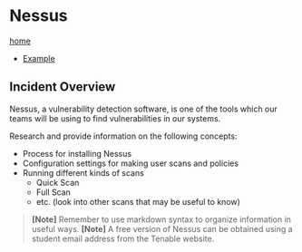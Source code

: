 # Nessus

[home](../README.md)
- [Example](#Example)

## Incident Overview

Nessus, a vulnerability detection software, is one of the tools which our teams will be using to find vulnerabilities in our systems.  

Research and provide information on the following concepts:

- Process for installing Nessus 
- Configuration settings for making user scans and policies
- Running different kinds of scans
    - Quick Scan
    - Full Scan
    - etc. (look into other scans that may be useful to know)

>**[Note]** Remember to use markdown syntax to organize information in useful ways.
>**[Note]** A free version of Nessus can be obtained using a student email address from the Tenable website.
